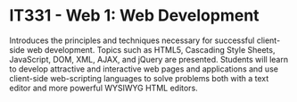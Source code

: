 # IT331 - Web 1: Web Development

Introduces the principles and techniques necessary for successful client-side web development. Topics such as HTML5, Cascading Style Sheets, JavaScript, DOM, XML, AJAX, and jQuery are presented. Students will learn to develop attractive and interactive web pages and applications and use client-side web-scripting languages to solve problems both with a text editor and more powerful WYSIWYG HTML editors.

